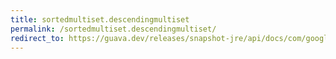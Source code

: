 ```yaml
---
title: sortedmultiset.descendingmultiset
permalink: /sortedmultiset.descendingmultiset/
redirect_to: https://guava.dev/releases/snapshot-jre/api/docs/com/google/common/collect/SortedMultiset.html#descendingMultiset--
---
```

